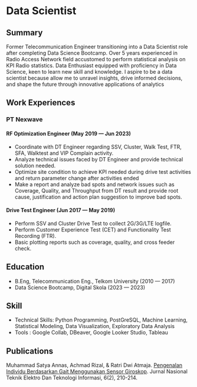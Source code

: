# **Data Scientist**

## **Summary**
Former Telecommunication Engineer transitioning into a Data Scientist role after completing Data Science Bootcamp. Over 5 years experienced in Radio Access Network field accustomed to perform statistical analysis on KPI Radio statistics. 
Data Enthusiast equipped with proficiency in Data Science, keen to learn new skill and knowledge. I aspire to be a data scientist because allow me to unravel insights, drive informed decisions, and shape the future through innovative applications of analytics

## **Work Experiences**
### **PT Nexwave**
#### **RF Optimization Engineer (May 2019 — Jun 2023)**
- Coordinate with DT Engineer regarding SSV, Cluster, Walk Test, FTR, SFA, Walktest and VIP Complain activity.
- Analyze technical issues faced by DT Engineer and provide technical solution needed.
- Optimize site condition to achieve KPI needed during drive test activities and return parameter change after activities ended
- Make a report and analyze bad spots and network issues such as Coverage, Quality, and Throughput from DT result and provide root cause, justification and action plan suggestion to improve bad spots.


#### **Drive Test Engineer (Jun 2017 — May 2019)**
- Perform SSV and Cluster Drive Test to collect 2G/3G/LTE logfile.
- Perform Customer Experience Test (CET) and Functionality Test Recording (FTR).
- Basic plotting reports such as coverage, quality, and cross feeder check.


## **Education**
- B.Eng, Telecommunication Eng., Telkom University (2010 — 2017)
- Data Science Bootcamp, Digital Skola (2023 — 2023)

## **Skill**
- Technical Skills: Python Programming, PostGreSQL, Machine Learning, Statistical Modeling, Data Visualization, Exploratory Data Analysis
- Tools : Google Collab, DBeaver, Google Looker Studio, Tableau


## **Publications**
Muhammad Satya Annas, Achmad Rizal, & Ratri Dwi Atmaja. [Pengenalan Individu Berdasarkan Gait Menggunakan Sensor Giroskop](https://journal.ugm.ac.id/v3/JNTETI/article/view/2857). Jurnal Nasional Teknik Elektro Dan Teknologi Informasi, 6(2), 210-214.
